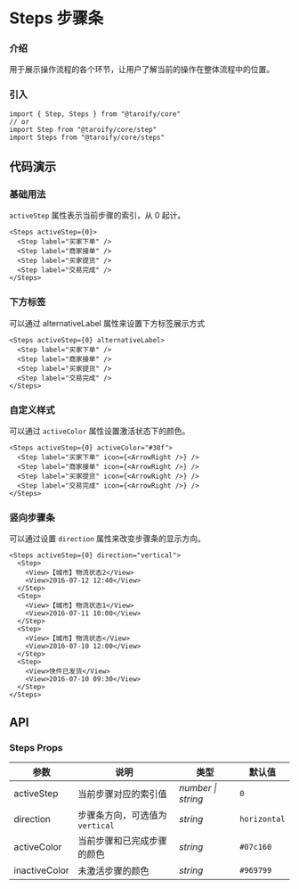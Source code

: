 # Steps 步骤条

### 介绍

用于展示操作流程的各个环节，让用户了解当前的操作在整体流程中的位置。

### 引入

```tsx
import { Step, Steps } from "@taroify/core"
// or
import Step from "@taroify/core/step"
import Steps from "@taroify/core/steps"
```

## 代码演示

### 基础用法

`activeStep` 属性表示当前步骤的索引，从 0 起计。

```tsx
<Steps activeStep={0}>
  <Step label="买家下单" />
  <Step label="商家接单" />
  <Step label="买家提货" />
  <Step label="交易完成" />
</Steps>
```

### 下方标签

可以通过 alternativeLabel 属性来设置下方标签展示方式

```tsx
<Steps activeStep={0} alternativeLabel>
  <Step label="买家下单" />
  <Step label="商家接单" />
  <Step label="买家提货" />
  <Step label="交易完成" />
</Steps>
```

### 自定义样式

可以通过 `activeColor` 属性设置激活状态下的颜色。

```tsx
<Steps activeStep={0} activeColor="#38f">
  <Step label="买家下单" icon={<ArrowRight />} />
  <Step label="商家接单" icon={<ArrowRight />} />
  <Step label="买家提货" icon={<ArrowRight />} />
  <Step label="交易完成" icon={<ArrowRight />} />
</Steps>
```

### 竖向步骤条

可以通过设置 `direction` 属性来改变步骤条的显示方向。

```tsx
<Steps activeStep={0} direction="vertical">
  <Step>
    <View>【城市】物流状态2</View>
    <View>2016-07-12 12:40</View>
  </Step>
  <Step>
    <View>【城市】物流状态1</View>
    <View>2016-07-11 10:00</View>
  </Step>
  <Step>
    <View>【城市】物流状态</View>
    <View>2016-07-10 12:00</View>
  </Step>
  <Step>
    <View>快件已发货</View>
    <View>2016-07-10 09:30</View>
  </Step>
</Steps>
```

## API

### Steps Props

| 参数 | 说明 | 类型 | 默认值 |
| --- | --- | --- | --- |
| activeStep | 当前步骤对应的索引值 | _number \| string_ | `0` |
| direction | 步骤条方向，可选值为 `vertical` | _string_ | `horizontal` |
| activeColor | 当前步骤和已完成步骤的颜色 | _string_ | `#07c160` |
| inactiveColor | 未激活步骤的颜色 | _string_ | `#969799` |
